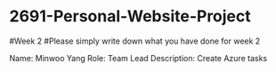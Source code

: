 # 2691-Personal-Website-Project
#Week 2
#Please simply write down what you have done for week 2

Name: Minwoo Yang
Role: Team Lead
Description: Create Azure tasks